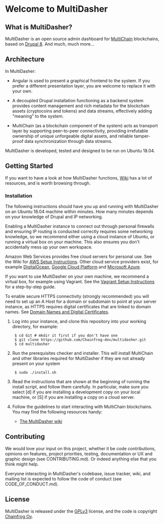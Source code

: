 # Welcome to MultiDasher

## What is MultiDasher?

MultiDasher is an open source admin dashboard for [MultiChain](http://www.multichain.com/) blockchains, based on [Drupal 8](http://www.drupal.org/). And much, much more...

## Architecture

In MultiDasher:

* Angular is used to present a graphical frontend to the system. If you prefer a different presentation layer, you are welcome to replace it with your own.

* A decoupled Drupal installation functioning as a backend system provides content management and rich metadata for the blockchain assets (cryptocoins and tokens) and data streams, effectively adding "meaning" to the system.

* MultiChain (as a blockchain component of the system) acts as transport layer by supporting peer-to-peer connectivity, providing irrefutable ownership of unique unforgeable digital assets, and reliable tamper-proof data synchronization through data streams.

MultiDasher is developed, tested and designed to be run on Ubuntu 18.04.

## Getting Started

If you want to have a look at how MultiDasher functions, [Wiki](https://github.com/Chainfrog-dev/multidasher/wiki) has a lot of resources, and is worth browsing through.

### Installation

The following instructions should have you up and running with MultiDasher on an Ubuntu 18.04 machine within minutes. How many minutes depends on your knowledge of Drupal and IP networking.

Enabling a MultiDasher instance to connect out through personal firewalls and ensuring IP routing is conducted correctly requires some networking knowledge, so we recommend either using a cloud instance of Ubuntu, or running a virtual box on your machine. This also ensures you don't accidentally mess up your own workspace.

Amazon Web Services provides free cloud servers for personal use. See the Wiki for [AWS Setup Instructions]( https://github.com/Chainfrog-dev/multidasher/wiki/AWS-Setup-Instructions). Other cloud service providers exist, for example [DigitalOcean](https://www.digitalocean.com/), [Google Cloud Platform](https://cloud.google.com/compute/docs/quickstart-linux) and [Microsoft Azure](https://azure.microsoft.com/en-us/free/).

If you want to use MultiDasher on your own machine, we recommend a virtual box, for example using Vagrant. See the [Vagrant Setup Instructions](https://github.com/Chainfrog-dev/multidasher/wiki/Vagrant-Setup-Instructions) for a step-by-step guide.

To enable secure HTTPS connectivity (strongly recommended) you will need to set up an A Host for a domain or subdomain to point at your server instance, as HTTPS requires digital certificates that are linked to domain names. See [Domain Names and Digital Certificates](https://github.com/Chainfrog-dev/multidasher/wiki/Domain-Names-and-Digital-Certificates).

1. Log into your instance, and clone this repository into your working directory, for example:

        $ cd Git # mkdir it first if you don't have one
        $ git clone https://github.com/Chainfrog-dev/multidasher.git
        $ cd multidasher
        
2. Run the prerequisites checker and installer. This will install MultiChain and other libraries required for MultiDasher if they are not already present on your system

        $ sudo ./install.sh
        
3. Read the instructions that are shown at the beginning of running the install script, and follow them carefully. In particular, make sure you select [d] if you are installing a development copy on your local machine, or [S] if you are installing a copy on a cloud server.

4. Follow the guidelines to start interacting with MultiChain blockchains. You may find
   the following resources handy:
    * [The MultiDasher wiki](https://github.com/Chainfrog-dev/multidasher/wiki)

## Contributing

We would love your input on this project, whether it be code contributions, opinions on features, project priorities, testing, documentation or UX and graphic design (see CONTRIBUTING.md). Or indeed anything else that you think might help.

Everyone interacting in MultiDasher's codebase, issue tracker, wiki, and mailing list is expected to follow the code of conduct (see CODE_OF_CONDUCT.md).

## License

MultiDasher is released under the [GPLv3](http://www.gnu.org/licenses/gpl.html) license, and the code is copyright [Chainfrog Oy](http://www.chainfrog.com/).
